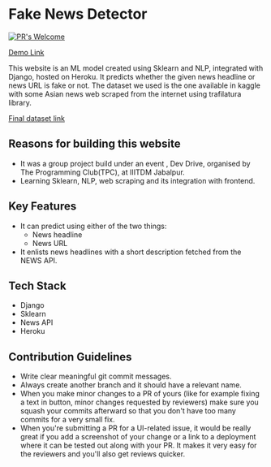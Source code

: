 # Fake News Detector

[![PR's Welcome](https://img.shields.io/badge/PRs-welcome-brightgreen.svg?style=flat)](https://github.com/varisha-025/fake-news-app/pulls)

[Demo Link](https://newsdetectionapp.herokuapp.com/)

This website is an ML model created using Sklearn and NLP, integrated with Django, hosted on Heroku. It predicts whether the given news headline or news URL is fake or not. The dataset we used is the one available in kaggle with some Asian news web scraped from the internet using trafilatura library.

[Final dataset link](https://drive.google.com/file/d/1ifXihj-jnWlZkVx-ZnLF8L2ETLaqSjyZ/view?usp=sharing)


## Reasons for building this website

- It was a group project build under an event , Dev Drive, organised by The Programming Club(TPC), at IIITDM Jabalpur.
- Learning Sklearn, NLP, web scraping and its integration with frontend.

## Key Features

- It can predict using either of the two things:
  - News headline
  - News URL
- It enlists news headlines with a short description fetched from the NEWS API.

## Tech Stack

- Django
- Sklearn
- News API
- Heroku

## Contribution Guidelines

- Write clear meaningful git commit messages.
- Always create another branch and it should have a relevant name.
- When you make minor changes to a PR of yours (like for example fixing a text in button, minor changes requested by reviewers) make sure you squash your commits afterward so that you don't have too many commits for a very small fix.
- When you're submitting a PR for a UI-related issue, it would be really great if you add a screenshot of your change or a link to a deployment where it can be tested out along with your PR. It makes it very easy for the reviewers and you'll also get reviews quicker.
